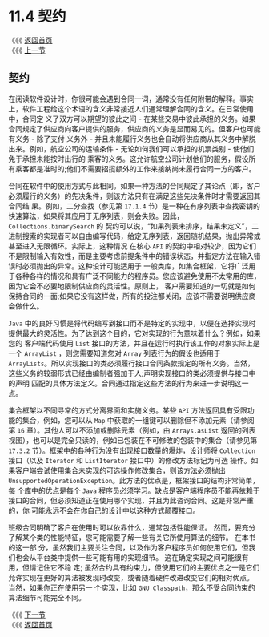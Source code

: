 # 11.4 契约

《《《 [返回首页](../../)  
《《《 [上一节](11.3-xiao-shuai-yu-fu-hao.md)

## 契约

在阅读软件设计时，你很可能会遇到合同一词，通常没有任何附带的解释。事实上，软件工程给这个术语的含义非常接近人们通常理解合同的含义。在日常使用中，合同定 义了双方可以期望的彼此之间 - 在某些交易中彼此承担的义务。如果合同规定了供应商向客户提供的服务，供应商的义务是显而易见的。但客户也可能有义务 - 除了支付 义务外 - 并且未能履行义务也会自动将供应商从其义务中解脱出来。例如，航空公司的运输条件 - 无论如何我们可以承担的机票类别 - 使他们免于承担未能按时出行的 乘客的义务。这允许航空公司计划他们的服务，假设所有乘客都是准时的;他们不需要招揽额外的工作来接纳尚未履行合同一方的客户。

合同在软件中的使用方式与此相同。如果一种方法的合同规定了其论点（即，客户必须履行的义务）的先决条件，则该方法只有在满足这些先决条件时才需要返回其合同结 果。例如，二分查找（参见第 `17.1.4` 节）是一种在有序列表中查找密钥的快速算法，如果将其应用于无序列表，则会失败。因此，`Collections.binarySearch` 的 契约可以说，“如果列表未排序，结果未定义”，二进制搜索的实现者可以自由编写代码，给定无序列表，返回随机结果，抛出异常或甚至进入无限循环。实际上，这种情况 在核心 `API` 的契约中相对较少，因为它们不是限制输入有效性，而是主要考虑前提条件中的错误状态，并指定方法在输入错误时必须抛出的异常。这种设计可能适用于 一般类库，如集合框架，它将广泛用于各种各样的情况和具有广泛不同能力的程序员。您应该避免使用不太常用的库，因为它会不必要地限制供应商的灵活性。原则上， 客户需要知道的一切就是如何保持合同的一面;如果它没有这样做，所有的投注都关闭，应该不需要说明供应商会做什么。

`Java` 中的良好习惯是将代码编写到接口而不是特定的实现中，以便在选择实现时提供最大的灵活性。为了达到这个目的，它对实现的行为意味着什么？例如，如果您的 客户端代码使用 `List` 接口的方法，并且在运行时执行该工作的对象实际上是一个 `ArrayList` ，则您需要知道您对 `Array` 列表行为的假设也适用于 `ArrayLists`。所以实现接口的类必须履行接口合同条款规定的所有义务。当然，这些义务的较弱形式已经由编制者强加于人;声明实现接口的类必须提供与接口中的声明 匹配的具体方法定义。合同通过指定这些方法的行为来进一步说明这一点。

集合框架以不同寻常的方式分离界面和实施义务。某些 `API` 方法返回具有受限功能的集合，例如，您可以从 `Map` 中获取的一组键可以删除但不添加元素（请参阅第 `16` 章）。其他人可以不添加或删除元素（例如，由 `Arrays.asList` 返回的列表视图），也可以是完全只读的，例如已包装在不可修改的包装中的集合（请参见第 `17.3.2` 节）。框架中的各种行为没有出现接口数量的爆炸，设计师将 `Collection` 接口（以及 `Iterator` 和 `ListIterator` 接口中）的修改方法标记为可选 操作。如果客户端尝试使用集合未实现的可选操作修改集合，则该方法必须抛出 `UnsupportedOperationException`。此方法的优点是，框架接口的结构非常简单，每 个库中的优点是每个 `Java` 程序员必须学习。缺点是客户端程序员不能再依赖于接口的合同，但必须知道正在使用哪个实现，并且为此咨询合同。这是非常严重的，你 可能永远不会在你自己的设计中以这种方式颠覆接口。

班级合同明确了客户在使用时可以依靠什么，通常包括性能保证。 然而，要充分了解某个类的性能特征，您可能需要了解一些有关它所使用算法的细节。 在本书的这一部 分，虽然我们主要关注合同，以及作为客户程序员如何使用它们，但我们也会从平台类中提供一些可能有用的实现细节。 这在确定实现之间可能很有用，但请记住它不稳 定; 虽然合约具有约束力，但使用它们的主要优点之一是它们允许实现在更好的算法被发现时改变，或者随着硬件改进改变它们的相对优点。 当然，如果你正在使用另一 个实现，比如 `GNU Classpath`，那么不受合同约束的算法细节可能完全不同。

《《《 [下一节](11.5-ji-he-he-xian-cheng-an-quan.md)  
《《《 [返回首页](../../)

